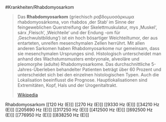 #Krankheiten/Rhabdomyosarkom

> Das **Rhabdomyosarkom** (griechisch ραβδομυοσάρκωμα rhabdomyosárkoma, von rhabdos ‚der Stab‘ im Sinne der feingeweblichen Querstreifung der Skelettmuskulatur, mys ‚Muskel‘, sárx ‚Fleisch‘, ‚Weichteile‘ und der Endung -om für ‚Geschwulstbildung‘) ist ein hoch bösartiger Weichteiltumor, der aus entarteten, unreifen mesenchymalen Zellen herrührt. Mit allen anderen Sarkomen haben Rhabdomyosarkome nur gemeinsam, dass sie mesenchymalen Ursprunges sind. Histologisch unterscheidet man anhand des Wachstumsmusters embryonale, alveoläre und pleomorphe (adulte) Rhabdomyosarkome. Das durchschnittliche 5-Jahres-Überleben behandelter Patienten beträgt über 60 Prozent und unterscheidet sich bei den einzelnen histologischen Typen. Auch die Lokalisation beeinflusst die Prognose. Hauptlokalisationen sind Extremitäten, Kopf, Hals und der Urogenitaltrakt.
>
> [Wikipedia](https://de.wikipedia.org/wiki/Rhabdomyosarkom)

Rhabdomyosarkom
[[120 Hz (E)]]
[[270 Hz (E)]]
[[9330 Hz (E)]]
[[34210 Hz (E)]]
[[205690 Hz (E)]]
[[317250 Hz (E)]]
[[412500 Hz (E)]]
[[692500 Hz (E)]]
[[776950 Hz (E)]]
[[838250 Hz (E)]]